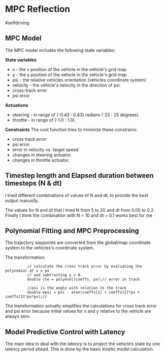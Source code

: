 # MPC Reflection
#selfdriving
## MPC Model

The MPC model includes the following state variables:

**State variables**
- x - the x position of the vehicle in the vehicle's grid map.
- y - the y position of the vehicle in the vehicle's grid map.
- psi - the relative vehicles orientation (vehicles coordinate system)
- velocity - the vehicle's velocity in the direction of psi.
- cross-track error
- psi error

**Actuations**
- steering - in range of (-0.43 : 0.43) radians (-25 : 25 degrees).
- throttle - in range of (-1.0 : 1.0).

**Constraints**
The cost function tries to minimize these constrains:
- cross track error
- psi error
- error in velocity vs. target speed
- changes in steering actuator.
- changes in throttle actuator.

## Timestep length and Elapsed duration between timesteps (N & dt)
I tried different combinations of values of N and dt, to provide the best output manuslly.

The values for N and dt that I tried N from 5 to 20 and dt from 0.05 to 0.2. Finally I think the combination with N = 10 and dt = 0.1 works best for me

## Polynomial Fitting and MPC Preprocessing

The trajectory waypoints are converted from the global/map coordinate system to the vehicles's coordinate system. 

The transformation:
```
          // calculate the cross track error by evaluating the polynomial at x = px
          // and subtracting y = 0.
          double cte = polyeval(coeffs, px);// error in track

          //psi is the angle with relation to the track
          double epsi = psi - atan(coeffs[1] + coeffs[2]*px + coeffs[3]*px*px);//
```
The transformation actually simplifies the calculations for cross track error and psi error because initial values for x and y relative to the vehicle are always zero.


## Model Predictive Control with Latency
The main idea to deal with the latency is to project the vehicle’s state by one latency period ahead. This is done by the basic kinetic model calculation.